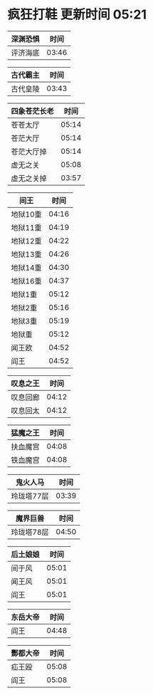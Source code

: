 # 疯狂打鞋 更新时间 05:21

| 深渊恐惧   | 时间    |
|--------|-------|
| 评济海底 | 03:46 |

| 古代霸主   | 时间    |
|--------|-------|
| 古代皇陵 | 03:43 |

| 四象苍茫长老   | 时间    |
|--------|-------|
| 苍苍太厅 | 05:14 |
| 苍茫大厅 | 05:14 |
| 苍茫大厅掉 | 05:14 |
| 虚无之关 | 05:08 |
| 虚无之关掉 | 03:57 |

| 间王   | 时间    |
|--------|-------|
| 地狱10重 | 04:16 |
| 地狱11重 | 04:19 |
| 地狱12重 | 04:22 |
| 地狱13重 | 04:26 |
| 地狱14重 | 04:30 |
| 地狱16重 | 04:37 |
| 地狱1重 | 05:12 |
| 地狱2重 | 05:16 |
| 地狱3重 | 05:19 |
| 地狱重 | 05:12 |
| 闻王欧 | 04:52 |
| 阎王 | 04:52 |

| 叹息之王   | 时间    |
|--------|-------|
| 叹息回廊 | 04:12 |
| 叹息回太 | 04:12 |

| 猛魔之王   | 时间    |
|--------|-------|
| 扶血魔宫 | 04:08 |
| 铁血魔宫 | 04:08 |

| 鬼火人马   | 时间    |
|--------|-------|
| 玲珑塔77层 | 03:39 |

| 魔界巨兽   | 时间    |
|--------|-------|
| 玲珑塔78层 | 04:50 |

| 后土娘娘   | 时间    |
|--------|-------|
| 间于风 | 05:01 |
| 闻王风 | 05:01 |
| 阎王 | 05:01 |

| 东岳大帝   | 时间    |
|--------|-------|
| 阎王 | 04:48 |

| 酆都大帝   | 时间    |
|--------|-------|
| 疝王殴 | 05:08 |
| 阎王 | 05:08 |